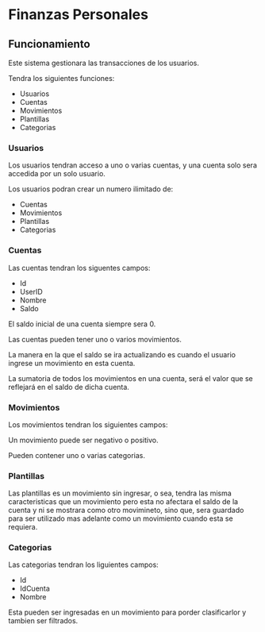 # Finanzas Personales

## Funcionamiento
Este sistema gestionara las transacciones de los usuarios.

Tendra los siguientes funciones:
* Usuarios
* Cuentas
* Movimientos
* Plantillas
* Categorias

### Usuarios
Los usuarios tendran acceso a uno o varias cuentas, y una cuenta solo sera accedida por un solo usuario.

Los usuarios podran crear un numero ilimitado de:
* Cuentas
* Movimientos
* Plantillas
* Categorias

### Cuentas
Las cuentas tendran los siguentes campos:
* Id
* UserID
* Nombre
* Saldo

El saldo inicial de una cuenta siempre sera 0.

Las cuentas pueden tener uno o varios movimientos.

La manera en la que el saldo se ira actualizando es cuando el usuario ingrese un movimiento en esta cuenta.

La sumatoria de todos los movimientos en una cuenta, será el valor que se reflejará en el saldo de dicha cuenta.

### Movimientos
Los movimientos tendran los siguientes campos:


Un movimiento puede ser negativo o positivo.

Pueden contener uno o varias categorias.

### Plantillas
Las plantillas es un movimiento sin ingresar, o sea, tendra las misma caracteristicas que un movimiento pero esta no afectara el saldo de la cuenta y ni se mostrara como otro movimineto, sino que, sera guardado para ser utilizado mas adelante como un movimiento cuando esta se requiera.

### Categorias
Las categorias tendran los liguientes campos:

* Id
* IdCuenta
* Nombre

Esta pueden ser ingresadas en un movimiento para porder clasificarlor y tambien ser filtrados.